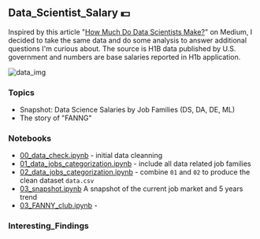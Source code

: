 ## Data_Scientist_Salary :dollar:
Inspired by this article "[How Much Do Data Scientists Make?](https://towardsdatascience.com/how-much-do-data-scientists-make-cbd7ec2b458)" on Medium, I decided to take the same data and do some analysis to answer additional questions I'm curious about. The source is H1B data published by U.S. government and numbers are base salaries reported in H1b application. 

![data_img](https://news.harvard.edu/wp-content/uploads/2018/06/hdsi.jpg?w=1600&h=900&crop=1)

### Topics
- Snapshot: Data Science Salaries by Job Families (DS, DA, DE, ML) 
- The story of "FANNG"

### Notebooks
- [00_data_check.ipynb](https://github.com/krystinli/ds_salary_h1b/blob/master/00_data_check.ipynb) - initial data cleanning
- [01_data_jobs_categorization.ipynb](https://github.com/krystinli/ds_salary_h1b/blob/master/01_data_jobs_categorization.ipynb) - include all data related job families
- [02_data_jobs_categorization.ipynb](https://github.com/krystinli/ds_salary_h1b/blob/master/01_data_jobs_categorization.ipynb) - combine `01` and `02` to produce the clean dataset `data.csv`
- [03_snapshot.ipynb]() A snapshot of the current job market and 5 years trend
- [03_FANNY_club.ipynb](https://github.com/krystinli/ds_salary_h1b/blob/master/01_data_jobs_categorization.ipynb) - 

### Interesting_Findings






